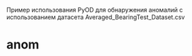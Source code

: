 Пример использования PyOD для обнаружения аномалий с использованием датасета Averaged_BearingTest_Dataset.csv
# anom
